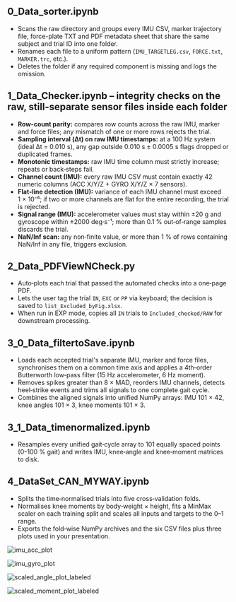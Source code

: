 ## 0_Data_sorter.ipynb
- Scans the raw directory and groups every IMU CSV, marker trajectory file, force-plate TXT and PDF metadata sheet that share the same subject and trial ID into one folder.
- Renames each file to a uniform pattern (`IMU_TARGETLEG.csv`, `FORCE.txt`, `MARKER.trc`, etc.).
- Deletes the folder if any required component is missing and logs the omission.

## 1_Data_Checker.ipynb – integrity checks on the raw, still-separate sensor files inside each folder
- **Row-count parity:** compares row counts across the raw IMU, marker and force files; any mismatch of one or more rows rejects the trial.
- **Sampling interval (Δt) on raw IMU timestamps:** at a 100 Hz system (ideal Δt = 0.010 s), any gap outside 0.010 s ± 0.0005 s flags dropped or duplicated frames.
- **Monotonic timestamps:** raw IMU time column must strictly increase; repeats or back‑steps fail.
- **Channel count (IMU):** every raw IMU CSV must contain exactly 42 numeric columns (ACC X/Y/Z + GYRO X/Y/Z × 7 sensors).
- **Flat‑line detection (IMU):** variance of each IMU channel must exceed 1 × 10⁻⁶; if two or more channels are flat for the entire recording, the trial is rejected.
- **Signal range (IMU):** accelerometer values must stay within ±20 g and gyroscope within ±2000 deg·s⁻¹; more than 0.1 % out‑of‑range samples discards the trial.
- **NaN/Inf scan:** any non‑finite value, or more than 1 % of rows containing NaN/Inf in any file, triggers exclusion.

## 2_Data_PDFViewNCheck.py
- Auto‑plots each trial that passed the automated checks into a one‑page PDF.
- Lets the user tag the trial `IN`, `EXC` or `PP` via keyboard; the decision is saved to `list_Excluded_byFig.xlsx`.
- When run in EXP mode, copies all `IN` trials to `Included_checked/RAW` for downstream processing.

## 3_0_Data_filtertoSave.ipynb
- Loads each accepted trial's separate IMU, marker and force files, synchronises them on a common time axis and applies a 4th‑order Butterworth low‑pass filter (15 Hz accelerometer, 6 Hz moment).
- Removes spikes greater than 8 × MAD, reorders IMU channels, detects heel‑strike events and trims all signals to one complete gait cycle.
- Combines the aligned signals into unified NumPy arrays: IMU 101 × 42, knee angles 101 × 3, knee moments 101 × 3.

## 3_1_Data_timenormalized.ipynb
- Resamples every unified gait‑cycle array to 101 equally spaced points (0–100 % gait) and writes IMU, knee‑angle and knee‑moment matrices to disk.

## 4_DataSet_CAN_MYWAY.ipynb
- Splits the time‑normalised trials into five cross‑validation folds.
- Normalises knee moments by body‑weight × height, fits a MinMax scaler on each training split and scales all inputs and targets to the 0–1 range.
- Exports the fold‑wise NumPy archives and the six CSV files plus three plots used in your presentation.

![imu_acc_plot](https://github.com/user-attachments/assets/0433bc5c-2adb-4fad-a293-de2027930f1e)

![imu_gyro_plot](https://github.com/user-attachments/assets/842ae24d-0929-475c-af39-7ed1a77439cf)

![scaled_angle_plot_labeled](https://github.com/user-attachments/assets/4a53bcb2-ae87-407a-ae76-8a85fdf5fd5f)

![scaled_moment_plot_labeled](https://github.com/user-attachments/assets/7c0a8add-bba1-4855-8176-5426ef50e763)

